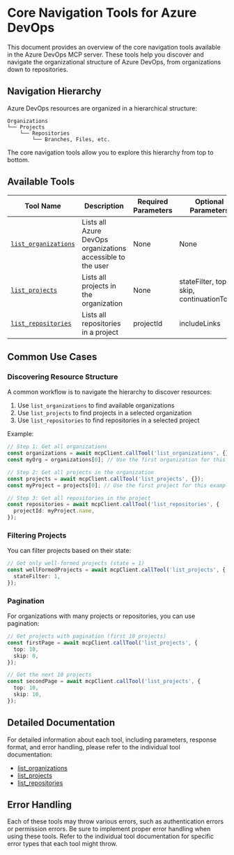 # Core Navigation Tools for Azure DevOps

This document provides an overview of the core navigation tools available in the Azure DevOps MCP server. These tools help you discover and navigate the organizational structure of Azure DevOps, from organizations down to repositories.

## Navigation Hierarchy

Azure DevOps resources are organized in a hierarchical structure:

```
Organizations
└── Projects
    └── Repositories
        └── Branches, Files, etc.
```

The core navigation tools allow you to explore this hierarchy from top to bottom.

## Available Tools

| Tool Name                                                     | Description                                                 | Required Parameters | Optional Parameters                       |
| ------------------------------------------------------------- | ----------------------------------------------------------- | ------------------- | ----------------------------------------- |
| [`list_organizations`](./organizations.md#list_organizations) | Lists all Azure DevOps organizations accessible to the user | None                | None                                      |
| [`list_projects`](./projects.md#list_projects)                | Lists all projects in the organization                      | None                | stateFilter, top, skip, continuationToken |
| [`list_repositories`](./repositories.md#list_repositories)    | Lists all repositories in a project                         | projectId           | includeLinks                              |

## Common Use Cases

### Discovering Resource Structure

A common workflow is to navigate the hierarchy to discover resources:

1. Use `list_organizations` to find available organizations
2. Use `list_projects` to find projects in a selected organization
3. Use `list_repositories` to find repositories in a selected project

Example:

```typescript
// Step 1: Get all organizations
const organizations = await mcpClient.callTool('list_organizations', {});
const myOrg = organizations[0]; // Use the first organization for this example

// Step 2: Get all projects in the organization
const projects = await mcpClient.callTool('list_projects', {});
const myProject = projects[0]; // Use the first project for this example

// Step 3: Get all repositories in the project
const repositories = await mcpClient.callTool('list_repositories', {
  projectId: myProject.name,
});
```

### Filtering Projects

You can filter projects based on their state:

```typescript
// Get only well-formed projects (state = 1)
const wellFormedProjects = await mcpClient.callTool('list_projects', {
  stateFilter: 1,
});
```

### Pagination

For organizations with many projects or repositories, you can use pagination:

```typescript
// Get projects with pagination (first 10 projects)
const firstPage = await mcpClient.callTool('list_projects', {
  top: 10,
  skip: 0,
});

// Get the next 10 projects
const secondPage = await mcpClient.callTool('list_projects', {
  top: 10,
  skip: 10,
});
```

## Detailed Documentation

For detailed information about each tool, including parameters, response format, and error handling, please refer to the individual tool documentation:

- [list_organizations](./organizations.md#list_organizations)
- [list_projects](./projects.md#list_projects)
- [list_repositories](./repositories.md#list_repositories)

## Error Handling

Each of these tools may throw various errors, such as authentication errors or permission errors. Be sure to implement proper error handling when using these tools. Refer to the individual tool documentation for specific error types that each tool might throw.
